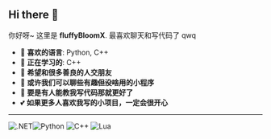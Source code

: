 ## Hi there 👋  
你好呀~ 这里是 **fluffyBloomX**. 最喜欢聊天和写代码了 qwq  

- 🌱 **喜欢的语言**: Python, C++  
- 🔭 **正在学习的**: C++  
- 👯 **希望和很多善良的人交朋友**  
- 💬 **或许我们可以聊些有趣~~但没啥用~~的小程序**  
- 🤔 **要是有人能教我写代码那就更好了**  
- 💕 **如果更多人喜欢我写的小项目，一定会很开心**  

---
![.NET](https://img.shields.io/badge/-.NET-%235c5c5c)![Python](https://img.shields.io/badge/-Python-%233B8E7D)  ![C++](https://img.shields.io/badge/-C%2B%2B-%2300599C)  ![Lua](https://img.shields.io/badge/-Lua-%232C2D72)  


